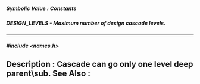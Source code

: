 ##### Symbolic Value : Constants
##### DESIGN_LEVELS - Maximum number of design cascade levels.
---
##### #include <names.h>
**Description :**
Cascade can go only one level deep parent\sub.
**See Also :**
[](D:/md_files/.md)
---
